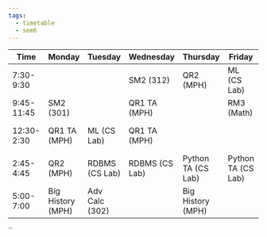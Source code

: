 ```yaml
---
tags:
  - timetable
  - sem6
---
```


| Time | Monday | Tuesday | Wednesday | Thursday | Friday | Saturday |
| ---- | ---- | ---- | ---- | ---- | ---- | ---- |
| 7:30-9:30 |  |  | SM2 (312) | QR2 (MPH) | ML (CS Lab) |  |
| 9:45-11:45 | SM2 (301) |  | QR1 TA (MPH) |  | RM3 (Math) |  |
| 12:30-2:30 | QR1 TA (MPH) | ML (CS Lab) | QR1 TA (MPH) |  |  | Adv Calc. (302) |
| 2:45-4:45 | QR2 (MPH) | RDBMS (CS Lab) | RDBMS (CS Lab) | Python TA (CS Lab) | Python TA (CS Lab) |  |
| 5:00-7:00 | Big History (MPH) | Adv Calc (302) |  | Big History (MPH) |  |  |
``
